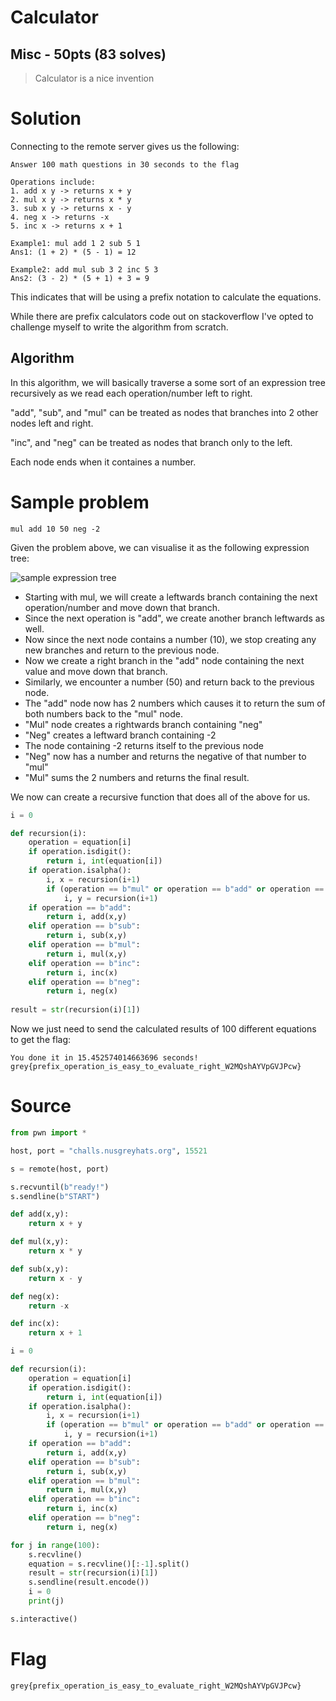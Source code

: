# Calculator
## Misc - 50pts (83 solves)

>Calculator is a nice invention

# Solution

Connecting to the remote server gives us the following:
```How fast are you on calculating basic math expression?
Answer 100 math questions in 30 seconds to the flag

Operations include: 
1. add x y -> returns x + y
2. mul x y -> returns x * y
3. sub x y -> returns x - y
4. neg x -> returns -x
5. inc x -> returns x + 1

Example1: mul add 1 2 sub 5 1
Ans1: (1 + 2) * (5 - 1) = 12

Example2: add mul sub 3 2 inc 5 3
Ans2: (3 - 2) * (5 + 1) + 3 = 9
```

This indicates that will be using a prefix notation to calculate the equations.

While there are prefix calculators code out on stackoverflow I've opted to challenge myself to write the algorithm from scratch.

## Algorithm

In this algorithm, we will basically traverse a some sort of an expression tree recursively as we read each operation/number left to right.

"add", "sub", and "mul" can be treated as nodes that branches into 2 other nodes left and right.

"inc", and "neg" can be treated as nodes that branch only to the left.

Each node ends when it containes a number.

# Sample problem

```mul add 10 50 neg -2```

Given the problem above, we can visualise it as the following expression tree:

![sample expression tree](Calculator/calc-node.png)

- Starting with mul, we will create a leftwards branch containing the next operation/number and move down that branch.
- Since the next operation is "add", we create another branch leftwards as well.
- Now since the next node contains a number (10), we stop creating any new branches and return to the previous node.
- Now we create a right branch in the "add" node containing the next value and move down that branch.
- Similarly, we encounter a number (50) and return back to the previous node.
- The "add" node now has 2 numbers which causes it to return the sum of both numbers back to the "mul" node.
- "Mul" node creates a rightwards branch containing "neg"
- "Neg" creates a leftward branch containing -2
- The node containing -2 returns itself to the previous node
- "Neg" now has a number and returns the negative of that number to "mul"
- "Mul" sums the 2 numbers and returns the final result.

We now can create a recursive function that does all of the above for us.

``` python
i = 0

def recursion(i):
    operation = equation[i]
    if operation.isdigit():
        return i, int(equation[i])
    if operation.isalpha():
        i, x = recursion(i+1)
        if (operation == b"mul" or operation == b"add" or operation == b"sub"):
            i, y = recursion(i+1)
    if operation == b"add":
        return i, add(x,y)
    elif operation == b"sub":
        return i, sub(x,y)
    elif operation == b"mul":
        return i, mul(x,y)
    elif operation == b"inc":
        return i, inc(x)
    elif operation == b"neg":
        return i, neg(x)
        
result = str(recursion(i)[1])
```

Now we just need to send the calculated results of 100 different equations to get the flag:
```
You done it in 15.452574014663696 seconds!
grey{prefix_operation_is_easy_to_evaluate_right_W2MQshAYVpGVJPcw}
```


# Source
``` python
from pwn import *

host, port = "challs.nusgreyhats.org", 15521

s = remote(host, port)

s.recvuntil(b"ready!")
s.sendline(b"START")

def add(x,y):
    return x + y

def mul(x,y):
    return x * y

def sub(x,y):
    return x - y

def neg(x):
    return -x

def inc(x):
    return x + 1

i = 0

def recursion(i):
    operation = equation[i]
    if operation.isdigit():
        return i, int(equation[i])
    if operation.isalpha():
        i, x = recursion(i+1)
        if (operation == b"mul" or operation == b"add" or operation == b"sub"):
            i, y = recursion(i+1)
    if operation == b"add":
        return i, add(x,y)
    elif operation == b"sub":
        return i, sub(x,y)
    elif operation == b"mul":
        return i, mul(x,y)
    elif operation == b"inc":
        return i, inc(x)
    elif operation == b"neg":
        return i, neg(x)

for j in range(100):
    s.recvline()
    equation = s.recvline()[:-1].split()
    result = str(recursion(i)[1])
    s.sendline(result.encode())
    i = 0
    print(j)

s.interactive()
```

# Flag
```grey{prefix_operation_is_easy_to_evaluate_right_W2MQshAYVpGVJPcw}```



